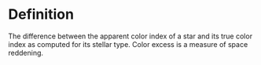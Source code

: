 # Definition

The difference between the apparent color index of a star and its true
color index as computed for its stellar type. Color excess is a measure
of space reddening.
